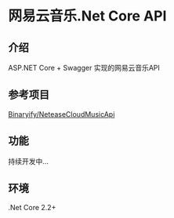 # 网易云音乐.Net Core API

## 介绍
ASP.NET Core + Swagger 实现的网易云音乐API

## 参考项目
[Binaryify/NeteaseCloudMusicApi](https://github.com/Binaryify/NeteaseCloudMusicApi)

## 功能
持续开发中...

## 环境
.Net Core 2.2+

